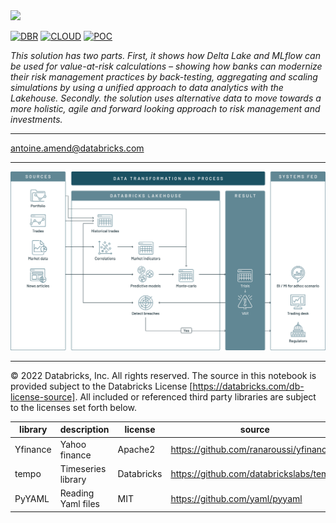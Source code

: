 <img src=https://d1r5llqwmkrl74.cloudfront.net/notebooks/fsi/fs-lakehouse-logo-transparent.png width="600px">

[![DBR](https://img.shields.io/badge/DBR-10.4ML-red?logo=databricks&style=for-the-badge)](https://docs.databricks.com/release-notes/runtime/10.4ml.html)
[![CLOUD](https://img.shields.io/badge/CLOUD-ALL-blue?logo=googlecloud&style=for-the-badge)](https://databricks.com/try-databricks)
[![POC](https://img.shields.io/badge/POC-10_days-green?style=for-the-badge)](https://databricks.com/try-databricks)

*This solution has two parts. First, it shows how Delta Lake and MLflow can be used for value-at-risk calculations – showing how banks can modernize their risk management practices by back-testing, aggregating and scaling simulations by using a unified approach to data analytics with the Lakehouse. Secondly. the solution uses alternative data to move towards a more holistic, agile and forward looking approach to risk management and investments.*

___
<antoine.amend@databricks.com>

___

<img src='https://raw.githubusercontent.com/databricks-industry-solutions/value-at-risk/master/images/reference_architecture.png' width=800>

___

&copy; 2022 Databricks, Inc. All rights reserved. The source in this notebook is provided subject to the Databricks License [https://databricks.com/db-license-source].  All included or referenced third party libraries are subject to the licenses set forth below.

| library                                | description             | license    | source                                              |
|----------------------------------------|-------------------------|------------|-----------------------------------------------------|
| Yfinance                               | Yahoo finance           | Apache2    | https://github.com/ranaroussi/yfinance              |
| tempo                                  | Timeseries library      | Databricks | https://github.com/databrickslabs/tempo             |
| PyYAML                                 | Reading Yaml files      | MIT        | https://github.com/yaml/pyyaml                      |
